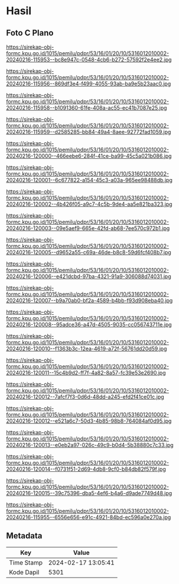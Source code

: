 # Hasil

## Foto C Plano

https://sirekap-obj-formc.kpu.go.id/1015/pemilu/pdpr/53/16/01/20/10/5316012010002-20240216-115953--bc8e947c-0548-4cb6-b272-57592f2e4ee2.jpg

https://sirekap-obj-formc.kpu.go.id/1015/pemilu/pdpr/53/16/01/20/10/5316012010002-20240216-115956--869df3e4-f499-4055-93ab-ba9e5b23aac0.jpg

https://sirekap-obj-formc.kpu.go.id/1015/pemilu/pdpr/53/16/01/20/10/5316012010002-20240216-115958--b1091360-61fe-408a-ac55-ec41b7087e25.jpg

https://sirekap-obj-formc.kpu.go.id/1015/pemilu/pdpr/53/16/01/20/10/5316012010002-20240216-115959--d2585285-bb84-49a4-8aee-92772fad1059.jpg

https://sirekap-obj-formc.kpu.go.id/1015/pemilu/pdpr/53/16/01/20/10/5316012010002-20240216-120000--466eebe6-284f-41ce-ba99-45c5a021b086.jpg

https://sirekap-obj-formc.kpu.go.id/1015/pemilu/pdpr/53/16/01/20/10/5316012010002-20240216-120001--6c677822-a154-45c3-a03a-965ee98488db.jpg

https://sirekap-obj-formc.kpu.go.id/1015/pemilu/pdpr/53/16/01/20/10/5316012010002-20240216-120002--4b426f05-a9c7-4c5b-9de4-aa5e821ba323.jpg

https://sirekap-obj-formc.kpu.go.id/1015/pemilu/pdpr/53/16/01/20/10/5316012010002-20240216-120003--09e5aef9-665e-42fd-ab68-7ee570c972b1.jpg

https://sirekap-obj-formc.kpu.go.id/1015/pemilu/pdpr/53/16/01/20/10/5316012010002-20240216-120005--d9652a55-c69a-46de-b8c8-59d6fcf408b7.jpg

https://sirekap-obj-formc.kpu.go.id/1015/pemilu/pdpr/53/16/01/20/10/5316012010002-20240216-120006--e421dcbd-97ba-4321-91a9-306088d74031.jpg

https://sirekap-obj-formc.kpu.go.id/1015/pemilu/pdpr/53/16/01/20/10/5316012010002-20240216-120007--b9a70ab0-bf2a-4589-b4bb-f93d908eba40.jpg

https://sirekap-obj-formc.kpu.go.id/1015/pemilu/pdpr/53/16/01/20/10/5316012010002-20240216-120008--95adce36-a47d-4505-9035-cc056743711e.jpg

https://sirekap-obj-formc.kpu.go.id/1015/pemilu/pdpr/53/16/01/20/10/5316012010002-20240216-120010--f1363b3c-12ea-4619-a72f-56761dd20d59.jpg

https://sirekap-obj-formc.kpu.go.id/1015/pemilu/pdpr/53/16/01/20/10/5316012010002-20240216-120011--15c4b9d2-ff7f-4a82-8a57-fc39e53e2690.jpg

https://sirekap-obj-formc.kpu.go.id/1015/pemilu/pdpr/53/16/01/20/10/5316012010002-20240216-120012--7afcf7f3-0d6d-48dd-a245-efd2f41ce01c.jpg

https://sirekap-obj-formc.kpu.go.id/1015/pemilu/pdpr/53/16/01/20/10/5316012010002-20240216-120012--e521a6c7-50d3-4b85-98b8-764084af0d95.jpg

https://sirekap-obj-formc.kpu.go.id/1015/pemilu/pdpr/53/16/01/20/10/5316012010002-20240216-120013--e0eb2a97-026c-49c9-b0d4-5b38880c7c33.jpg

https://sirekap-obj-formc.kpu.go.id/1015/pemilu/pdpr/53/16/01/20/10/5316012010002-20240216-120014--f0731f51-2d69-4db8-9cf0-b84db82f579f.jpg

https://sirekap-obj-formc.kpu.go.id/1015/pemilu/pdpr/53/16/01/20/10/5316012010002-20240216-120015--39c75396-dba5-4ef6-b4a6-d9ade7749d48.jpg

https://sirekap-obj-formc.kpu.go.id/1015/pemilu/pdpr/53/16/01/20/10/5316012010002-20240216-115955--6556e656-e91c-4921-84bd-ec596a0e270a.jpg


## Metadata

| Key        | Value               |
| ---------- | ------------------- |
| Time Stamp | 2024-02-17 13:05:41 |
| Kode Dapil | 5301                |



